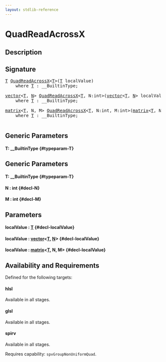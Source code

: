 ```yaml
---
layout: stdlib-reference
---
```


# QuadReadAcrossX

## Description





## Signature 

<pre>
<a href="/stdlib-reference/global-decls/QuadReadAcrossX#typeparam-T" class="code_type">T</a> <a href="/stdlib-reference/global-decls/QuadReadAcrossX">QuadReadAcrossX</a>&lt;<a href="/stdlib-reference/global-decls/QuadReadAcrossX#typeparam-T" class="code_type">T</a>&gt;(<a href="/stdlib-reference/global-decls/QuadReadAcrossX#typeparam-T" class="code_type">T</a> <span class='code_param'>localValue</span>)
    <span class='code_keyword'>where</span> <a href="/stdlib-reference/global-decls/QuadReadAcrossX#typeparam-T" class="code_type">T</a> : __BuiltinType;

<a href="/stdlib-reference/types/vector/index">vector</a>&lt;<a href="/stdlib-reference/types/vector/index#typeparam-T" class="code_type">T</a>, <a href="/stdlib-reference/types/vector/index#typeparam-N" class="code_var">N</a>&gt; <a href="/stdlib-reference/global-decls/QuadReadAcrossX">QuadReadAcrossX</a>&lt;<a href="/stdlib-reference/global-decls/QuadReadAcrossX#typeparam-T" class="code_type">T</a>, N:int&gt;(<a href="/stdlib-reference/types/vector/index">vector</a>&lt;<a href="/stdlib-reference/types/vector/index#typeparam-T" class="code_type">T</a>, <a href="/stdlib-reference/types/vector/index#typeparam-N" class="code_var">N</a>&gt; <span class='code_param'>localValue</span>)
    <span class='code_keyword'>where</span> <a href="/stdlib-reference/global-decls/QuadReadAcrossX#typeparam-T" class="code_type">T</a> : __BuiltinType;

<a href="/stdlib-reference/types/matrix/index">matrix</a>&lt;<a href="/stdlib-reference/types/matrix/T" class="code_type">T</a>, N, M&gt; <a href="/stdlib-reference/global-decls/QuadReadAcrossX">QuadReadAcrossX</a>&lt;<a href="/stdlib-reference/global-decls/QuadReadAcrossX#typeparam-T" class="code_type">T</a>, N:int, M:int&gt;(<a href="/stdlib-reference/types/matrix/index">matrix</a>&lt;<a href="/stdlib-reference/types/matrix/T" class="code_type">T</a>, N, M&gt; <span class='code_param'>localValue</span>)
    <span class='code_keyword'>where</span> <a href="/stdlib-reference/global-decls/QuadReadAcrossX#typeparam-T" class="code_type">T</a> : __BuiltinType;

</pre>

## Generic Parameters

#### T: \_\_BuiltinType {#typeparam-T}

## Generic Parameters

#### T: \_\_BuiltinType {#typeparam-T}
#### N  : int {#decl-N}
#### M  : int {#decl-M}

## Parameters

#### localValue  : [T](/stdlib-reference/global-decls/QuadReadAcrossX#typeparam-T) {#decl-localValue}
#### localValue  : [vector](/stdlib-reference/types/vector/index)\<[T](/stdlib-reference/types/vector/index#typeparam-T), [N](/stdlib-reference/types/vector/index#typeparam-N)\> {#decl-localValue}
#### localValue  : [matrix](/stdlib-reference/types/matrix/index)\<[T](/stdlib-reference/types/matrix/T), N, M\> {#decl-localValue}

## Availability and Requirements

Defined for the following targets:

#### hlsl
Available in all stages.

#### glsl
Available in all stages.

#### spirv
Available in all stages.

Requires capability: `spvGroupNonUniformQuad`.


